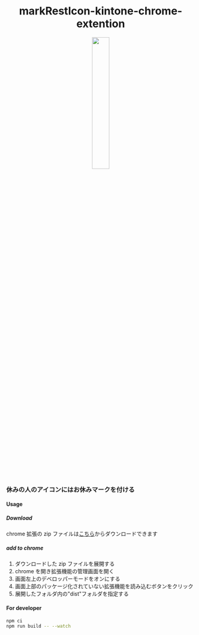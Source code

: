 <h1 align="center" > markRestIcon-kintone-chrome-extention</h1>

<p align="center">
<img style="width:30%" size="50px" src="https://i.imgur.com/6mXK31o.png" />
</p>

### 休みの人のアイコンにはお休みマークを付ける

#### Usage

##### Download

chrome 拡張の zip ファイルは[こちら](https://github.com/nkgrnkgr/markRestIcon-kintone-chrome-extention/raw/master/markRestIcon.zip)からダウンロードできます

##### add to chrome

1. ダウンロードした zip ファイルを展開する
1. chrome を開き拡張機能の管理画面を開く
1. 画面左上のデベロッパーモードをオンにする
1. 画面上部のパッケージ化されていない拡張機能を読み込むボタンをクリック
1. 展開したフォルダ内の"dist"フォルダを指定する

#### For developer

```bash
npm ci
npm run build -- --watch
```
